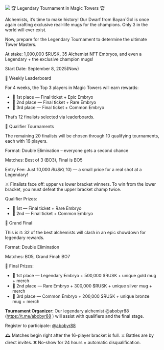 ![](1.2x.jpg)
🏆 Legendary Tournament in Magic Towers 🏆

Alchemists, it’s time to make history! 
Our Dwarf from Bayan`Gol is once again crafting exclusive real-life mugs for the champions. Only 3 in the world will ever exist.

Now, prepare for the Legendary Tournament to determine the ultimate Tower Masters.

At stake: 1,000,000 $RUSK, 35 Alchemist NFT Embryos, and even a Legendary + the exclusive champion mugs!

Start Date: September 8, 2025(Now)

🔹 Weekly Leaderboard

For 4 weeks, the Top 3 players in Magic Towers will earn rewards:

- 🥇 1st place — Final ticket + Epic Embryo
- 🥈 2nd place — Final ticket + Rare Embryo
- 🥉 3rd place — Final ticket + Common Embryo

That’s 12 finalists selected via leaderboards.

🔹 Qualifier Tournaments

The remaining 20 finalists will be chosen through 10 qualifying tournaments, each with 16 players.

Format: Double Elimination – everyone gets a second chance

Matches: Best of 3 (BO3), Final is BO5

Entry Fee: Just 10,000 $RUSK (~$10) — a small price for a real shot at a Legendary!

⚔️ Finalists face off: upper vs lower bracket winners.
To win from the lower bracket, you must defeat the upper bracket champ twice.

Qualifier Prizes:
- 🥇 1st — Final ticket + Rare Embryo
- 🥈 2nd — Final ticket + Common Embryo

🔹 Grand Final

This is it: 32 of the best alchemists will clash in an epic showdown for legendary rewards.

Format: Double Elimination

Matches: BO5, Grand Final: BO7

💎 Final Prizes:
- 🥇 1st place — Legendary Embryo + 500,000 $RUSK + unique gold mug + merch
- 🥈 2nd place — Rare Embryo + 300,000 $RUSK + unique silver mug + merch
- 🥉 3rd place — Common Embryo + 200,000 $RUSK + unique bronze mug + merch

 **Tournament Organizer**:
Our legendary alchemist @abobyr88 (https://t.me/abobyr88
) will assist with qualifiers and the final stage.

Register to participate: [@abobyr88](https://t.me/abobyr88)

🕰 Matches begin right after the 16-player bracket is full.
⚔️ Battles are by direct invites.
❌ No-show for 24 hours = automatic disqualification.

